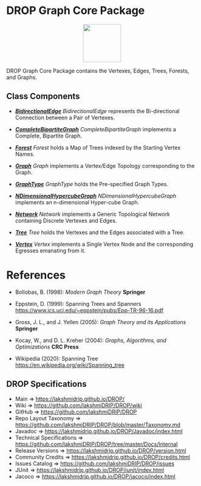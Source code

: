 # DROP Graph Core Package

<p align="center"><img src="https://github.com/lakshmiDRIP/DROP/blob/master/DRIP_Logo.gif?raw=true" width="100"></p>

DROP Graph Core Package contains the Vertexes, Edges, Trees, Forests, and Graphs.


## Class Components

 * [***BidirectionalEdge***](https://github.com/lakshmiDRIP/DROP/tree/master/src/main/java/org/drip/graph/core/BidirectionalEdge.java)
 <i>BidirectionalEdge</i> represents the Bi-directional Connection between a Pair of Vertexes.

 * [***CompleteBipartiteGraph***](https://github.com/lakshmiDRIP/DROP/tree/master/src/main/java/org/drip/graph/core/CompleteBipartiteGraph.java)
 <i>CompleteBipartiteGraph</i> implements a Complete, Bipartite Graph.

 * [***Forest***](https://github.com/lakshmiDRIP/DROP/tree/master/src/main/java/org/drip/graph/core/Forest.java)
 <i>Forest</i> holds a Map of Trees indexed by the Starting Vertex Names.

 * [***Graph***](https://github.com/lakshmiDRIP/DROP/tree/master/src/main/java/org/drip/graph/core/Graph.java)
 <i>Graph</i> implements a Vertex/Edge Topology corresponding to the Graph.

 * [***GraphType***](https://github.com/lakshmiDRIP/DROP/tree/master/src/main/java/org/drip/graph/core/GraphType.java)
 <i>GraphType</i> holds the Pre-specified Graph Types.

 * [***NDimensionalHypercubeGraph***](https://github.com/lakshmiDRIP/DROP/tree/master/src/main/java/org/drip/graph/core/NDimensionalHypercubeGraph.java)
 <i>NDimensionalHypercubeGraph</i> implements an n-dimensional Hyper-cube Graph.

 * [***Network***](https://github.com/lakshmiDRIP/DROP/tree/master/src/main/java/org/drip/graph/core/Network.java)
 <i>Network</i> implements a Generic Topological Network containing Discrete Vertexes and Edges.

 * [***Tree***](https://github.com/lakshmiDRIP/DROP/tree/master/src/main/java/org/drip/graph/core/Tree.java)
 <i>Tree</i> holds the Vertexes and the Edges associated with a Tree.

 * [***Vertex***](https://github.com/lakshmiDRIP/DROP/tree/master/src/main/java/org/drip/graph/core/Vertex.java)
 <i>Vertex</i> implements a Single Vertex Node and the corresponding Egresses emanating from it.


# References

 * Bollobas, B. (1998): <i>Modern Graph Theory</i> <b>Springer</b>

 * Eppstein, D. (1999): Spanning Trees and Spanners https://www.ics.uci.edu/~eppstein/pubs/Epp-TR-96-16.pdf

 * Gross, J. L., and J. Yellen (2005): <i>Graph Theory and its Applications</i> <b>Springer</b>

 * Kocay, W., and D. L. Kreher (2004): <i>Graphs, Algorithms, and Optimizations</i> <b>CRC Press</b>

 * Wikipedia (2020): Spanning Tree https://en.wikipedia.org/wiki/Spanning_tree


## DROP Specifications

 * Main                     => https://lakshmidrip.github.io/DROP/
 * Wiki                     => https://github.com/lakshmiDRIP/DROP/wiki
 * GitHub                   => https://github.com/lakshmiDRIP/DROP
 * Repo Layout Taxonomy     => https://github.com/lakshmiDRIP/DROP/blob/master/Taxonomy.md
 * Javadoc                  => https://lakshmidrip.github.io/DROP/Javadoc/index.html
 * Technical Specifications => https://github.com/lakshmiDRIP/DROP/tree/master/Docs/Internal
 * Release Versions         => https://lakshmidrip.github.io/DROP/version.html
 * Community Credits        => https://lakshmidrip.github.io/DROP/credits.html
 * Issues Catalog           => https://github.com/lakshmiDRIP/DROP/issues
 * JUnit                    => https://lakshmidrip.github.io/DROP/junit/index.html
 * Jacoco                   => https://lakshmidrip.github.io/DROP/jacoco/index.html
